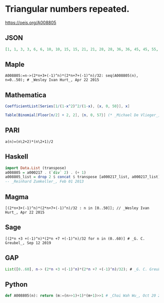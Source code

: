 # Triangular numbers repeated\.
https://oeis.org/A008805
## JSON
```JSON
[1, 1, 3, 3, 6, 6, 10, 10, 15, 15, 21, 21, 28, 28, 36, 36, 45, 45, 55, 55, 66, 66, 78, 78, 91, 91, 105, 105, 120, 120, 136, 136, 153, 153, 171, 171, 190, 190, 210, 210, 231, 231, 253, 253, 276, 276, 300, 300, 325, 325, 351, 351, 378, 378, 406, 406, 435, 435]
```
## Maple
```Maple
A008805:=n->(2*n+3+(-1)^n)*(2*n+7+(-1)^n)/32: seq(A008805(n), n=0..50); # _Wesley Ivan Hurt_, Apr 22 2015
```
## Mathematica
```Mathematica
CoefficientList[Series[1/(1-x^2)^2/(1-x), {x, 0, 50}], x]
```
```Mathematica
Table[Binomial[Floor[n/2] + 2, 2], {n, 0, 57}] (* _Michael De Vlieger_, Oct 03 2016 *)
```
## PARI
```PARI
a(n)=(n\2+2)*(n\2+1)/2
```
## Haskell
```Haskell
import Data.List (transpose)
a008805 = a000217 . (`div` 2) . (+ 1)
a008805_list = drop 2 $ concat $ transpose [a000217_list, a000217_list]
-- _Reinhard Zumkeller_, Feb 01 2013
```
## Magma
```Magma
[(2*n+3+(-1)^n)*(2*n+7+(-1)^n)/32 : n in [0..50]]; // _Wesley Ivan Hurt_, Apr 22 2015
```
## Sage
```Sage
[(2*n +3 +(-1)^n)*(2*n +7 +(-1)^n)/32 for n in (0..60)] # _G. C. Greubel_, Sep 12 2019
```
## GAP
```GAP
List([0..60], n-> (2*n +3 +(-1)^n)*(2*n +7 +(-1)^n)/32); # _G. C. Greubel_, Sep 12 2019
```
## Python
```Python
def A008805(n): return (m:=(n>>1)+1)*(m+1)>>1 # _Chai Wah Wu_, Oct 20 2023
```
